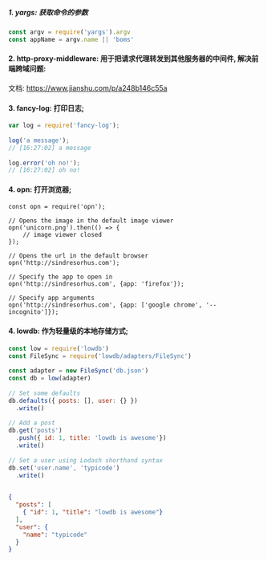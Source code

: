 ##### 1. yargs: 获取命令的参数
```js
const argv = require('yargs').argv
const appName = argv.name || 'boms'

```

#### 2. http-proxy-middleware: 用于把请求代理转发到其他服务器的中间件, 解决前端跨域问题: 
文档: https://www.jianshu.com/p/a248b146c55a 

#### 3. fancy-log: 打印日志;
```js
var log = require('fancy-log');
 
log('a message');
// [16:27:02] a message
 
log.error('oh no!');
// [16:27:02] oh no!
```

#### 4. opn: 打开浏览器;
```
const opn = require('opn');
 
// Opens the image in the default image viewer
opn('unicorn.png').then(() => {
    // image viewer closed
});
 
// Opens the url in the default browser
opn('http://sindresorhus.com');
 
// Specify the app to open in
opn('http://sindresorhus.com', {app: 'firefox'});
 
// Specify app arguments
opn('http://sindresorhus.com', {app: ['google chrome', '--incognito']});
```

#### 4. lowdb: 作为轻量级的本地存储方式;

```js
const low = require('lowdb')
const FileSync = require('lowdb/adapters/FileSync')
 
const adapter = new FileSync('db.json')
const db = low(adapter)
 
// Set some defaults
db.defaults({ posts: [], user: {} })
  .write()
 
// Add a post
db.get('posts')
  .push({ id: 1, title: 'lowdb is awesome'})
  .write()
 
// Set a user using Lodash shorthand syntax
db.set('user.name', 'typicode')
  .write()
  
```

```json
{
  "posts": [
    { "id": 1, "title": "lowdb is awesome"}
  ],
  "user": {
    "name": "typicode"
  }
}
```